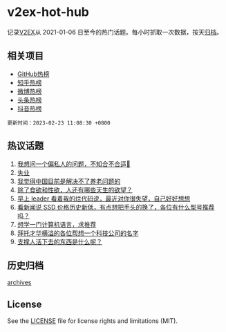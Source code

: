 # v2ex-hot-hub

 记录[V2EX](https://www.v2ex.com/)从 2021-01-06 日至今的热门话题。每小时抓取一次数据，按天[归档](archives)。
 
 ## 相关项目

- [GitHub热榜](https://github.com/it985/github-hot-hub)
- [知乎热榜](https://github.com/it985/zhihu-hot-hub)
- [微博热榜](https://github.com/it985/weibo-hot-hub)
- [头条热榜](https://github.com/it985/toutiao-hot-hub)
- [抖音热榜](https://github.com/it985/douyin-hot-hub)


 `更新时间：2023-02-23 11:08:30 +0800`

## 热议话题

1. [我想问一个偏私人的问题，不知合不合适🤔](https://www.v2ex.com/t/918340)
1. [失业](https://www.v2ex.com/t/918333)
1. [我觉得中国目前是解决不了养老问题的](https://www.v2ex.com/t/918331)
1. [除了食欲和性欲，人还有哪些天生的欲望？](https://www.v2ex.com/t/918211)
1. [早上 leader 看着我的烂代码说，最近对你很失望，自己好好想想](https://www.v2ex.com/t/918204)
1. [看新闻说 SSD 价格历史新低，有点想把手头的换了，各位有什么型号推荐吗？](https://www.v2ex.com/t/918278)
1. [想学一门计算机语言，求推荐](https://www.v2ex.com/t/918255)
1. [拜托才华横溢的各位帮想一个科技公司的名字](https://www.v2ex.com/t/918315)
1. [支撑人活下去的东西是什么呢？](https://www.v2ex.com/t/918369)

## 历史归档

[archives](archives)

## License

See the [LICENSE](LICENSE) file for license rights and limitations (MIT).
